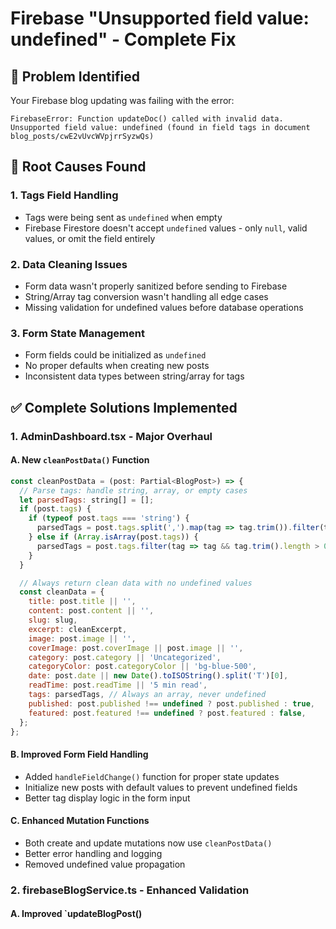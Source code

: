 # Firebase "Unsupported field value: undefined" - Complete Fix

## 🚨 Problem Identified
Your Firebase blog updating was failing with the error:
```
FirebaseError: Function updateDoc() called with invalid data. Unsupported field value: undefined (found in field tags in document blog_posts/cwE2vUvcWVpjrrSyzwQs)
```

## 🔧 Root Causes Found

### 1. **Tags Field Handling**
- Tags were being sent as `undefined` when empty
- Firebase Firestore doesn't accept `undefined` values - only `null`, valid values, or omit the field entirely

### 2. **Data Cleaning Issues**
- Form data wasn't properly sanitized before sending to Firebase
- String/Array tag conversion wasn't handling all edge cases
- Missing validation for undefined values before database operations

### 3. **Form State Management**
- Form fields could be initialized as `undefined`
- No proper defaults when creating new posts
- Inconsistent data types between string/array for tags

## ✅ Complete Solutions Implemented

### 1. **AdminDashboard.tsx - Major Overhaul**

#### A. New `cleanPostData()` Function
```javascript
const cleanPostData = (post: Partial<BlogPost>) => {
  // Parse tags: handle string, array, or empty cases
  let parsedTags: string[] = [];
  if (post.tags) {
    if (typeof post.tags === 'string') {
      parsedTags = post.tags.split(',').map(tag => tag.trim()).filter(tag => tag.length > 0);
    } else if (Array.isArray(post.tags)) {
      parsedTags = post.tags.filter(tag => tag && tag.trim().length > 0);
    }
  }

  // Always return clean data with no undefined values
  const cleanData = {
    title: post.title || '',
    content: post.content || '',
    slug: slug,
    excerpt: cleanExcerpt,
    image: post.image || '',
    coverImage: post.coverImage || post.image || '',
    category: post.category || 'Uncategorized',
    categoryColor: post.categoryColor || 'bg-blue-500',
    date: post.date || new Date().toISOString().split('T')[0],
    readTime: post.readTime || '5 min read',
    tags: parsedTags, // Always an array, never undefined
    published: post.published !== undefined ? post.published : true,
    featured: post.featured !== undefined ? post.featured : false,
  };
};
```

#### B. Improved Form Field Handling
- Added `handleFieldChange()` function for proper state updates
- Initialize new posts with default values to prevent undefined fields
- Better tag display logic in the form input

#### C. Enhanced Mutation Functions
- Both create and update mutations now use `cleanPostData()`
- Better error handling and logging
- Removed undefined value propagation

### 2. **firebaseBlogService.ts - Enhanced Validation**

#### A. Improved `updateBlogPost()